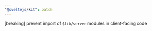 ```yaml
---
"@sveltejs/kit": patch
---
```


[breaking] prevent import of `$lib/server` modules in client-facing code
